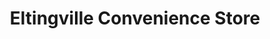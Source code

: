 ---
title: "Eltingville Convenience Store"
url: /staten-island/eltingville-convenience-store/
shop: Lebensmittel
---